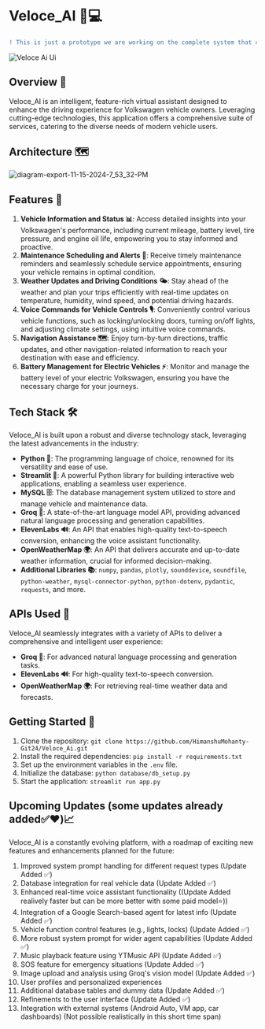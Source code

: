 # Veloce_AI 🚗💻
```diff
! This is just a prototype we are working on the complete system that can be integrated with the Car System and the mobile apps in the future.
```
![Veloce Ai Ui](https://github.com/user-attachments/assets/626972b8-8eca-4b5e-a24f-915c48e56643)

## Overview 🌟
Veloce_AI is an intelligent, feature-rich virtual assistant designed to enhance the driving experience for Volkswagen vehicle owners. Leveraging cutting-edge technologies, this application offers a comprehensive suite of services, catering to the diverse needs of modern vehicle users.

## Architecture 🗺️
![diagram-export-11-15-2024-7_53_32-PM](https://github.com/user-attachments/assets/52063c73-2930-4395-af0a-975475a8942e)

## Features 🌟
1. **Vehicle Information and Status 📊**: Access detailed insights into your Volkswagen's performance, including current mileage, battery level, tire pressure, and engine oil life, empowering you to stay informed and proactive.
2. **Maintenance Scheduling and Alerts 🔔**: Receive timely maintenance reminders and seamlessly schedule service appointments, ensuring your vehicle remains in optimal condition.
3. **Weather Updates and Driving Conditions 🌤️**: Stay ahead of the weather and plan your trips efficiently with real-time updates on temperature, humidity, wind speed, and potential driving hazards.
4. **Voice Commands for Vehicle Controls 🎙️**: Conveniently control various vehicle functions, such as locking/unlocking doors, turning on/off lights, and adjusting climate settings, using intuitive voice commands.
5. **Navigation Assistance 🗺️**: Enjoy turn-by-turn directions, traffic updates, and other navigation-related information to reach your destination with ease and efficiency.
6. **Battery Management for Electric Vehicles ⚡**: Monitor and manage the battery level of your electric Volkswagen, ensuring you have the necessary charge for your journeys.

## Tech Stack 🛠️
Veloce_AI is built upon a robust and diverse technology stack, leveraging the latest advancements in the industry:

- **Python 🐍**: The programming language of choice, renowned for its versatility and ease of use.
- **Streamlit 🚀**: A powerful Python library for building interactive web applications, enabling a seamless user experience.
- **MySQL 🗄️**: The database management system utilized to store and manage vehicle and maintenance data.
- **Groq 🧠**: A state-of-the-art language model API, providing advanced natural language processing and generation capabilities.
- **ElevenLabs 🔊**: An API that enables high-quality text-to-speech conversion, enhancing the voice assistant functionality.
- **OpenWeatherMap 🌍**: An API that delivers accurate and up-to-date weather information, crucial for informed decision-making.
- **Additional Libraries 📚**: `numpy`, `pandas`, `plotly`, `sounddevice`, `soundfile`, `python-weather`, `mysql-connector-python`, `python-dotenv`, `pydantic`, `requests`, and more.

## APIs Used 🔑
Veloce_AI seamlessly integrates with a variety of APIs to deliver a comprehensive and intelligent user experience:

- **Groq 🧠**: For advanced natural language processing and generation tasks.
- **ElevenLabs 🔊**: For high-quality text-to-speech conversion.
- **OpenWeatherMap 🌍**: For retrieving real-time weather data and forecasts.

## Getting Started 🚀
1. Clone the repository: `git clone https://github.com/HimanshuMohanty-Git24/Veloce_Ai.git`
2. Install the required dependencies: `pip install -r requirements.txt`
3. Set up the environment variables in the `.env` file.
4. Initialize the database: `python database/db_setup.py`
5. Start the application: `streamlit run app.py`

## Upcoming Updates (some updates already added✅❤️)📈
Veloce_AI is a constantly evolving platform, with a roadmap of exciting new features and enhancements planned for the future:

1. Improved system prompt handling for different request types (Update Added ✅)
2. Database integration for real vehicle data (Update Added ✅)
3. Enhanced real-time voice assistant functionality ((Update Added realively faster but can be more better with some paid model⭐))
4. Integration of a Google Search-based agent for latest info (Update Added ✅)
5. Vehicle function control features (e.g., lights, locks) (Update Added ✅)
6. More robust system prompt for wider agent capabilities (Update Added ✅)
7. Music playback feature using YTMusic API (Update Added ✅)
8. SOS feature for emergency situations (Update Added ✅)
9. Image upload and analysis using Groq's vision model (Update Added ✅)
10. User profiles and personalized experiences
11. Additional database tables and dummy data (Update Added ✅)
12. Refinements to the user interface (Update Added ✅)
13. Integration with external systems (Android Auto, VM app, car dashboards) (Not possible realistically in this short time span)
